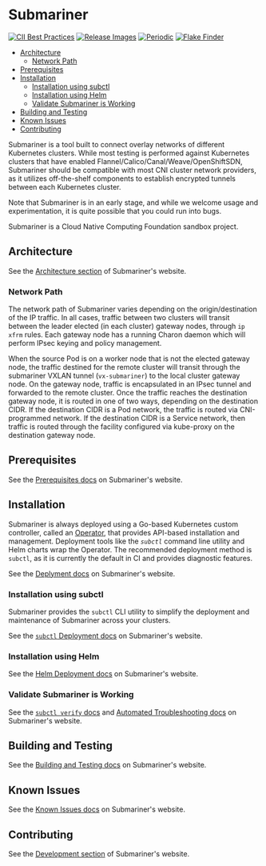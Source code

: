 # Submariner

<!-- markdownlint-disable line-length -->
[![CII Best Practices](https://bestpractices.coreinfrastructure.org/projects/4865/badge)](https://bestpractices.coreinfrastructure.org/projects/4865)
[![Release Images](https://github.com/submariner-io/submariner/workflows/Release%20Images/badge.svg)](https://github.com/submariner-io/submariner/actions?query=workflow%3A%22Release+Images%22)
[![Periodic](https://github.com/submariner-io/submariner/workflows/Periodic/badge.svg)](https://github.com/submariner-io/submariner/actions?query=workflow%3APeriodic)
[![Flake Finder](https://github.com/submariner-io/submariner/workflows/Flake%20Finder/badge.svg)](https://github.com/submariner-io/submariner/actions?query=workflow%3A%22Flake+Finder%22)
<!-- markdownlint-enable line-length -->

<!-- START doctoc generated TOC please keep comment here to allow auto update -->
<!-- DON'T EDIT THIS SECTION, INSTEAD RE-RUN doctoc TO UPDATE -->

- [Architecture](#architecture)
  - [Network Path](#network-path)
- [Prerequisites](#prerequisites)
- [Installation](#installation)
  - [Installation using subctl](#installation-using-subctl)
  - [Installation using Helm](#installation-using-helm)
  - [Validate Submariner is Working](#validate-submariner-is-working)
- [Building and Testing](#building-and-testing)
- [Known Issues](#known-issues)
- [Contributing](#contributing)

<!-- END doctoc generated TOC please keep comment here to allow auto update -->

Submariner is a tool built to connect overlay networks of different Kubernetes clusters. While most testing is performed against Kubernetes
clusters that have enabled Flannel/Calico/Canal/Weave/OpenShiftSDN, Submariner should be compatible with most CNI cluster network
providers, as it utilizes off-the-shelf components to establish encrypted tunnels between each Kubernetes cluster.

Note that Submariner is in an early stage, and while we welcome usage and experimentation, it is quite possible that you could run into
bugs.

Submariner is a Cloud Native Computing Foundation sandbox project.

## Architecture

See the [Architecture section](https://submariner.io/getting-started/architecture/) of Submariner's website.

### Network Path

The network path of Submariner varies depending on the origin/destination of the IP traffic. In all cases, traffic between two clusters will
transit between the leader elected (in each cluster) gateway nodes, through `ip xfrm` rules. Each gateway node has a running Charon daemon
which will perform IPsec keying and policy management.

When the source Pod is on a worker node that is not the elected gateway node, the traffic destined for the remote cluster will transit
through the submariner VXLAN tunnel (`vx-submariner`) to the local cluster gateway node. On the gateway node, traffic is encapsulated in an
IPsec tunnel and forwarded to the remote cluster. Once the traffic reaches the destination gateway node, it is routed in one of two ways,
depending on the destination CIDR. If the destination CIDR is a Pod network, the traffic is routed via CNI-programmed network. If the
destination CIDR is a Service network, then traffic is routed through the facility configured via kube-proxy on the destination gateway
node.

## Prerequisites

See the [Prerequisites docs](https://submariner.io/getting-started/#prerequisites) on Submariner's website.

## Installation

Submariner is always deployed using a Go-based Kubernetes custom controller, called an
[Operator](https://github.com/submariner-io/submariner-operator), that provides API-based installation and management. Deployment tools like
the *`subctl`* command line utility and Helm charts wrap the Operator. The recommended deployment method is `subctl`, as it is currently the
default in CI and provides diagnostic features.

See the [Deplyment docs](https://submariner.io/operations/deployment/) on Submariner's website.

### Installation using subctl

Submariner provides the `subctl` CLI utility to simplify the deployment and maintenance of Submariner across your clusters.

See the [`subctl` Deployment docs](https://submariner.io/operations/deployment/subctl/) on Submariner's website.

### Installation using Helm

See the [Helm Deployment docs](https://submariner.io/operations/deployment/helm/) on Submariner's website.

### Validate Submariner is Working

See the [`subctl verify` docs](https://submariner.io/operations/deployment/subctl/#verify) and [Automated
Troubleshooting docs](https://submariner.io/operations/troubleshooting/#automated-troubleshooting) on Submariner's website.

## Building and Testing

See the [Building and Testing docs](https://submariner.io/development/building-testing/) on Submariner's website.

## Known Issues

See the [Known Issues docs](https://submariner.io/operations/known-issues/) on Submariner's website.

## Contributing

See the [Development section](https://submariner.io/development/) of Submariner's website.
